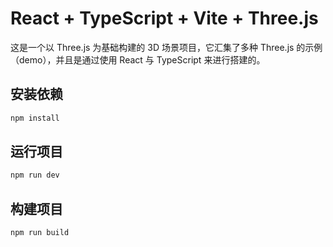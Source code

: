 # React + TypeScript + Vite + Three.js

这是一个以 Three.js 为基础构建的 3D 场景项目，它汇集了多种 Three.js 的示例（demo），并且是通过使用 React 与 TypeScript 来进行搭建的。

## 安装依赖

```bash
npm install
```

## 运行项目

```bash
npm run dev
```

## 构建项目

```bash
npm run build
```
